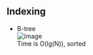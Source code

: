 ## Indexing

* B-tree   
![image](https://user-images.githubusercontent.com/53862461/71315926-65529900-2435-11ea-9bf0-9ea08f175568.png)  
Time is O(lg(N)), sorted
